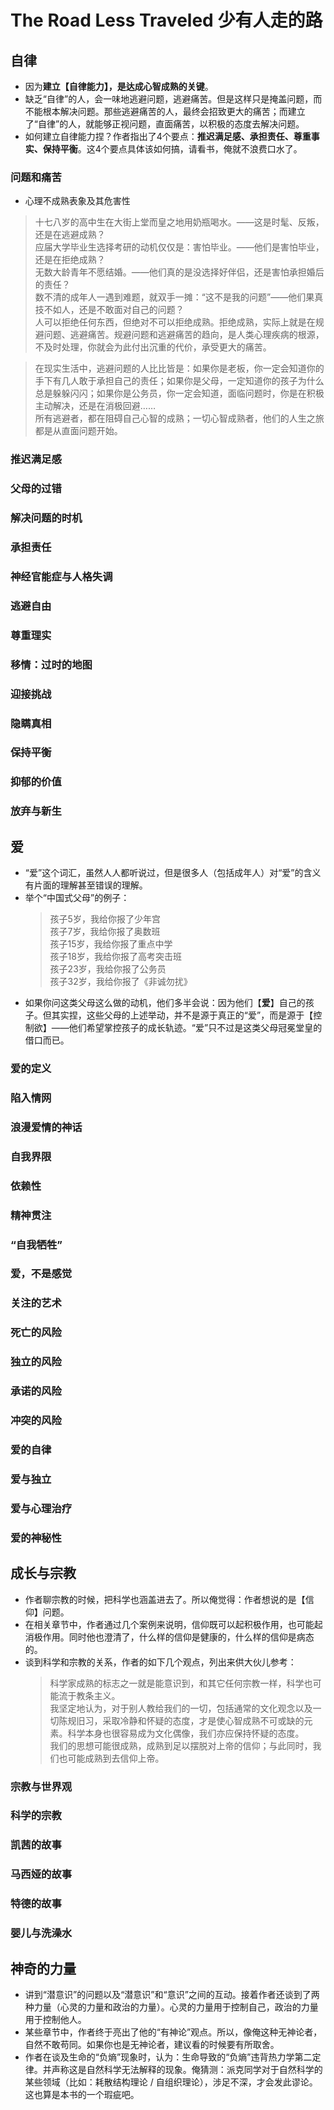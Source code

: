 # The Road Less Traveled 少有人走的路

## 自律 

* 因为**建立【自律能力】，是达成心智成熟的关键**。  
* 缺乏“自律”的人，会一味地逃避问题，逃避痛苦。但是这样只是掩盖问题，而不能根本解决问题。那些逃避痛苦的人，最终会招致更大的痛苦；而建立了“自律”的人，就能够正视问题，直面痛苦，以积极的态度去解决问题。  
* 如何建立自律能力捏？作者指出了4个要点：**推迟满足感、承担责任、尊重事实、保持平衡**。这4个要点具体该如何搞，请看书，俺就不浪费口水了。  
 
### 问题和痛苦  

* 心理不成熟表象及其危害性  

> 十七八岁的高中生在大街上堂而皇之地用奶瓶喝水。——这是时髦、反叛，还是在逃避成熟？  
> 应届大学毕业生选择考研的动机仅仅是：害怕毕业。——他们是害怕毕业，还是在拒绝成熟？  
> 无数大龄青年不愿结婚。——他们真的是没选择好伴侣，还是害怕承担婚后的责任？  
> 数不清的成年人一遇到难题，就双手一摊：“这不是我的问题”——他们果真技不如人，还是不敢面对自己的问题？  
> 人可以拒绝任何东西，但绝对不可以拒绝成熟。拒绝成熟，实际上就是在规避问题、逃避痛苦。规避问题和逃避痛苦的趋向，是人类心理疾病的根源，不及时处理，你就会为此付出沉重的代价，承受更大的痛苦。

> 在现实生活中，逃避问题的人比比皆是：如果你是老板，你一定会知道你的手下有几人敢于承担自己的责任；如果你是父母，一定知道你的孩子为什么总是躲躲闪闪；如果你是公务员，你一定会知道，面临问题时，你是在积极主动解决，还是在消极回避……  
> 所有逃避者，都在阻碍自己心智的成熟；一切心智成熟者，他们的人生之旅都是从直面问题开始。

### 推迟满足感  

### 父母的过错  

### 解决问题的时机  

### 承担责任  

### 神经官能症与人格失调  

### 逃避自由  

### 尊重理实  

### 移情：过时的地图  

### 迎接挑战  

### 隐瞒真相  

### 保持平衡  

### 抑郁的价值  

### 放弃与新生  

## 爱  

* “爱”这个词汇，虽然人人都听说过，但是很多人（包括成年人）对“爱”的含义有片面的理解甚至错误的理解。  
* 举个“中国式父母”的例子：  
	> 孩子5岁，我给你报了少年宫  
	> 孩子7岁，我给你报了奥数班  
	> 孩子15岁，我给你报了重点中学  
	> 孩子18岁，我给你报了高考突击班  
	> 孩子23岁，我给你报了公务员  
	> 孩子32岁，我给你报了《非诚勿扰》  
* 如果你问这类父母这么做的动机，他们多半会说：因为他们【**爱**】自己的孩子。但其实捏，这些父母的上述举动，并不是源于真正的“爱”，而是源于【控制欲】——他们希望掌控孩子的成长轨迹。“爱”只不过是这类父母冠冕堂皇的借口而已。 
  
### 爱的定义  

### 陷入情网  

### 浪漫爱情的神话  

### 自我界限  

### 依赖性  

### 精神贯注  

### “自我牺牲”  

### 爱，不是感觉  

### 关注的艺术  

### 死亡的风险  

### 独立的风险  

### 承诺的风险  

### 冲突的风险  

### 爱的自律  

### 爱与独立  

### 爱与心理治疗  

### 爱的神秘性  

## 成长与宗教  

* 作者聊宗教的时候，把科学也涵盖进去了。所以俺觉得：作者想说的是【信仰】问题。  
* 在相关章节中，作者通过几个案例来说明，信仰既可以起积极作用，也可能起消极作用。同时他也澄清了，什么样的信仰是健康的，什么样的信仰是病态的。  
* 谈到科学和宗教的关系，作者的如下几个观点，列出来供大伙儿参考：  
	> 科学家成熟的标志之一就是能意识到，和其它任何宗教一样，科学也可能流于教条主义。  
	> 我坚定地认为，对于别人教给我们的一切，包括通常的文化观念以及一切陈规旧习，采取冷静和怀疑的态度，才是使心智成熟不可或缺的元素。科学本身也很容易成为文化偶像，我们亦应保持怀疑的态度。  
	> 我们的思想可能很成熟，成熟到足以摆脱对上帝的信仰；与此同时，我们也可能成熟到去信仰上帝。

### 宗教与世界观  

### 科学的宗教  

### 凯茜的故事  

### 马西娅的故事  

### 特德的故事  

### 婴儿与洗澡水  

## 神奇的力量

* 讲到“潜意识”的问题以及“潜意识”和“意识”之间的互动。接着作者还谈到了两种力量（心灵的力量和政治的力量）。心灵的力量用于控制自己，政治的力量用于控制他人。  
* 某些章节中，作者终于亮出了他的“有神论”观点。所以，像俺这种无神论者，自然不敢苟同。如果你也是无神论者，建议看的时候要有所取舍。  
* 作者在谈及生命的“负熵”现象时，认为：生命导致的“负熵”违背热力学第二定律。并声称这是自然科学无法解释的现象。俺猜测：派克同学对于自然科学的某些领域（比如：耗散结构理论 / 自组织理论），涉足不深，才会发此谬论。这也算是本书的一个瑕疵吧。

